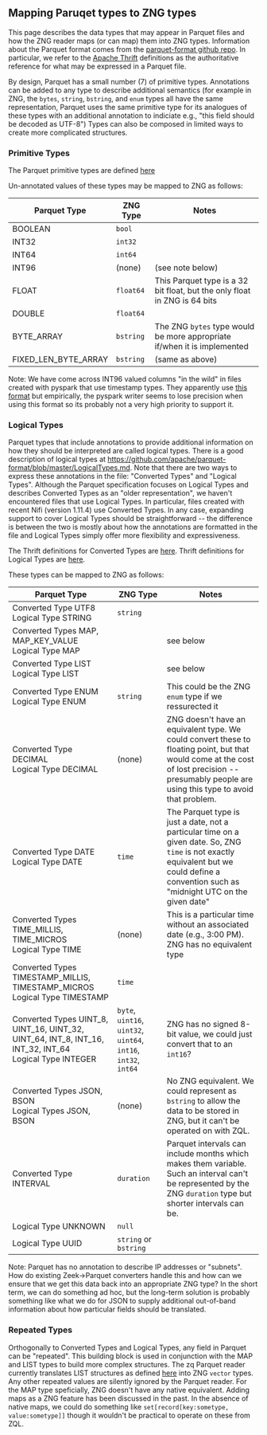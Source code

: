 
## Mapping Paruqet types to ZNG types

This page describes the data types that may appear in Parquet files
and how the ZNG reader maps (or can map) them into ZNG types.
Information about the Parquet format comes from the
[parquet-format github repo](https://github.com/apache/parquet-format#parquet-).
In particular, we refer to the [Apache Thrift](https://thrift.apache.org/)
definitions as the authoritative reference for what may be expressed
in a Parquet file.

By design, Parquet has a small number (7) of primitive types.
Annotations can be added to any type to describe additional semantics
(for example in ZNG, the `bytes`, `string`, `bstring`, and `enum` types
all have the same representation, Parquet uses the same primitive type
for its analogues of these types with an additional annotation to
indiciate e.g., "this field should be decoded as UTF-8")
Types can also be composed in limited ways to create more complicated
structures.

### Primitive Types

The Parquet primitive types are defined
[here](https://github.com/apache/parquet-format/blob/7390aa18ac855622f6d5cb737e9628eecd7565fd/src/main/thrift/parquet.thrift#L32-L41)

Un-annotated values of these types may be mapped to ZNG as follows:

| Parquet Type | ZNG Type | Notes |
| ------------ | -------- | ----- |
| BOOLEAN      | `bool`   | |
| INT32        | `int32`  | |
| INT64        | `int64`  | |
| INT96        | (none)   | (see note below) |
| FLOAT        | `float64` | This Parquet type is a 32 bit float, but the only float in ZNG is 64 bits |
| DOUBLE       | `float64` | |
| BYTE_ARRAY   | `bstring` | The ZNG `bytes` type would be more appropriate if/when it is implemented |
| FIXED_LEN_BYTE_ARRAY | `bstring` | (same as above) |

Note: We have come across INT96 valued columns "in the wild" in files
created with pyspark that use timestamp types.  They apparently use
[this format](https://github.com/xhochy/parquet-format/blob/cb4727767823ae201fd567f67825cc22834c20e9/LogicalTypes.md#int96-timestamps-also-called-impala_timestamp) but empirically, the pyspark writer seems to lose precision when
using this format so its probably not a very high priority to support it.

### Logical Types

Parquet types that include annotations to provide additional information
on how they should be interpreted are called logical types.
There is a good description of logical types at
<https://github.com/apache/parquet-format/blob/master/LogicalTypes.md>.
Note that there are two ways to express these annotations in the file:
"Converted Types" and "Logical Types".  Although the Parquet
specification focuses on Logical Types and describes Converted Types as
an "older representation", we haven't encountered files that use
Logical Types.  In particular, files created with recent
Nifi (version 1.11.4) use Converted Types.
In any case, expanding support to cover Logical Types should be
straightforward -- the difference is between the two is mostly about how
the annotations are formatted in the file and Logical Types simply
offer more flexibility and expressiveness.

The Thrift definitions for Converted Types are
[here](https://github.com/apache/parquet-format/blob/7390aa18ac855622f6d5cb737e9628eecd7565fd/src/main/thrift/parquet.thrift#L48-L177).
Thrift definitions for Logical Types are
[here](https://github.com/apache/parquet-format/blob/7390aa18ac855622f6d5cb737e9628eecd7565fd/src/main/thrift/parquet.thrift#L227-L344).

These types can be mapped to ZNG as follows:

| Parquet Type | ZNG Type | Notes |
| ------------ | -------- | ----- |
| Converted Type UTF8<br>Logical Type STRING | `string` ||
| Converted Types MAP, MAP_KEY_VALUE<br>Logical Type MAP | | see below |
| Converted Type LIST<br>Logical Type LIST | | see below |
| Converted Type ENUM<br>Logical Type ENUM | `string` | This could be the ZNG `enum` type if we ressurected it |
| Converted Type DECIMAL<br>Logical Type DECIMAL | (none) | ZNG doesn't have an equivalent type.  We could convert these to floating point, but that would come at the cost of lost precision -- presumably people are using this type to avoid that problem. |
| Converted Type DATE<br>Logical Type DATE | `time` | The Parquet type is just a date, not a particular time on a given date.  So, ZNG `time` is not exactly equivalent but we could define a convention such as "midnight UTC on the given date" |
| Converted Types TIME_MILLIS, TIME_MICROS<br>Logical Type TIME | (none) | This is a particular time without an associated date (e.g., 3:00 PM).  ZNG has no equivalent type |
| Converted Types TIMESTAMP_MILLIS, TIMESTAMP_MICROS<br>Logical Type TIMESTAMP | `time` | |
| Converted Types UINT_8, UINT_16, UINT_32, UINT_64, INT_8, INT_16, INT_32, INT_64<br>Logical Type INTEGER | `byte`, `uint16`, `uint32`, `uint64`, `int16`, `int32`, `int64` | ZNG has no signed 8-bit value, we could just convert that to an `int16`? |
| Converted Types JSON, BSON<br>Logical Types JSON, BSON | (none) | No ZNG equivalent.  We could represent as `bstring` to allow the data to be stored in ZNG, but it can't be operated on with ZQL. |
| Converted Type INTERVAL | `duration` | Parquet intervals can include months which makes them variable.  Such an interval can't be represented by the ZNG `duration` type but shorter intervals can be. |
| Logical Type UNKNOWN | `null` | |
| Logical Type UUID | `string` or `bstring` | |

Note: Parquet has no annotation to describe IP addresses or "subnets".
How do existing Zeek->Parquet converters handle this and how can we
ensure that we get this data back into an appropriate ZNG type?
In the short term, we can do something ad hoc, but the long-term solution
is probably something like what we do for JSON to supply additional
out-of-band information about how particular fields should be translated.

### Repeated Types

Orthogonally to Converted Types and Logical Types, any field in Parquet
can be "repeated".  This building block is used in conjunction with the
MAP and LIST types to build more complex structures.
The zq Parquet reader currently translates LIST structures as defined
[here](https://github.com/apache/parquet-format/blob/master/LogicalTypes.md#lists) into ZNG `vector` types.  Any other repeated values are silently
ignored by the Parquet reader.
For the MAP type speficially, ZNG doesn't have any native equivalent.
Adding maps as a ZNG feature has been discussed in the past.  In the
absence of native maps, we could do something like
`set[record[key:sometype, value:sometype]]` though it wouldn't be practical
to operate on these from ZQL.
